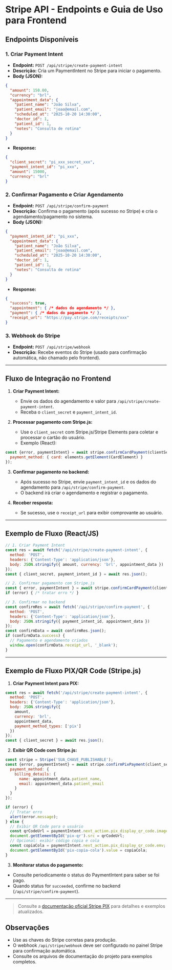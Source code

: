 # Stripe API - Endpoints e Guia de Uso para Frontend

## Endpoints Disponíveis

### 1. Criar Payment Intent
- **Endpoint:** `POST /api/stripe/create-payment-intent`
- **Descrição:** Cria um PaymentIntent no Stripe para iniciar o pagamento.
- **Body (JSON):**
```json
{
  "amount": 150.00,
  "currency": "brl",
  "appointment_data": {
    "patient_name": "João Silva",
    "patient_email": "joao@email.com",
    "scheduled_at": "2025-10-20 14:30:00",
    "doctor_id": 1,
    "patient_id": 1,
    "notes": "Consulta de rotina"
  }
}
```
- **Response:**
```json
{
  "client_secret": "pi_xxx_secret_xxx",
  "payment_intent_id": "pi_xxx",
  "amount": 15000,
  "currency": "brl"
}
```

### 2. Confirmar Pagamento e Criar Agendamento
- **Endpoint:** `POST /api/stripe/confirm-payment`
- **Descrição:** Confirma o pagamento (após sucesso no Stripe) e cria o agendamento/pagamento no sistema.
- **Body (JSON):**
```json
{
  "payment_intent_id": "pi_xxx",
  "appointment_data": {
    "patient_name": "João Silva",
    "patient_email": "joao@email.com",
    "scheduled_at": "2025-10-20 14:30:00",
    "doctor_id": 1,
    "patient_id": 1,
    "notes": "Consulta de rotina"
  }
}
```
- **Response:**
```json
{
  "success": true,
  "appointment": { /* dados do agendamento */ },
  "payment": { /* dados do pagamento */ },
  "receipt_url": "https://pay.stripe.com/receipts/xxx"
}
```

### 3. Webhook do Stripe
- **Endpoint:** `POST /api/stripe/webhook`
- **Descrição:** Recebe eventos do Stripe (usado para confirmação automática, não chamado pelo frontend).

---

## Fluxo de Integração no Frontend

1. **Criar Payment Intent:**
   - Envie os dados do agendamento e valor para `/api/stripe/create-payment-intent`.
   - Receba o `client_secret` e `payment_intent_id`.

2. **Processar pagamento com Stripe.js:**
   - Use o `client_secret` com Stripe.js/Stripe Elements para coletar e processar o cartão do usuário.
   - Exemplo (React):
```js
const {error, paymentIntent} = await stripe.confirmCardPayment(clientSecret, {
  payment_method: { card: elements.getElement(CardElement) }
});
```

3. **Confirmar pagamento no backend:**
   - Após sucesso no Stripe, envie `payment_intent_id` e os dados do agendamento para `/api/stripe/confirm-payment`.
   - O backend irá criar o agendamento e registrar o pagamento.

4. **Receber resposta:**
   - Se sucesso, use o `receipt_url` para exibir comprovante ao usuário.

---

## Exemplo de Fluxo (React/JS)
```js
// 1. Criar Payment Intent
const res = await fetch('/api/stripe/create-payment-intent', {
  method: 'POST',
  headers: {'Content-Type': 'application/json'},
  body: JSON.stringify({ amount, currency: 'brl', appointment_data })
});
const { client_secret, payment_intent_id } = await res.json();

// 2. Confirmar pagamento com Stripe.js
const { error, paymentIntent } = await stripe.confirmCardPayment(client_secret, { payment_method: { card: elements.getElement(CardElement) } });
if (error) { /* tratar erro */ }

// 3. Confirmar no backend
const confirmRes = await fetch('/api/stripe/confirm-payment', {
  method: 'POST',
  headers: {'Content-Type': 'application/json'},
  body: JSON.stringify({ payment_intent_id, appointment_data })
});
const confirmData = await confirmRes.json();
if (confirmData.success) {
  // Pagamento e agendamento criados
  window.open(confirmData.receipt_url, '_blank');
}
```

---

## Exemplo de Fluxo PIX/QR Code (Stripe.js)

1. **Criar Payment Intent para PIX:**
```js
const res = await fetch('/api/stripe/create-payment-intent', {
  method: 'POST',
  headers: {'Content-Type': 'application/json'},
  body: JSON.stringify({
    amount, 
    currency: 'brl',
    appointment_data,
    payment_method_types: ['pix']
  })
});
const { client_secret } = await res.json();
```

2. **Exibir QR Code com Stripe.js:**
```js
const stripe = Stripe('SUA_CHAVE_PUBLISHABLE');
const {error, paymentIntent} = await stripe.confirmPixPayment(client_secret, {
  payment_method: {
    billing_details: {
      name: appointment_data.patient_name,
      email: appointment_data.patient_email
    }
  }
});

if (error) {
  // Tratar erro
  alert(error.message);
} else {
  // Exibir QR Code para o usuário
  const qrCodeUrl = paymentIntent.next_action.pix_display_qr_code.image_url_png;
  document.getElementById('pix-qr').src = qrCodeUrl;
  // Opcional: exibir código copia e cola
  const copiaCola = paymentIntent.next_action.pix_display_qr_code.emv;
  document.getElementById('pix-copia-cola').value = copiaCola;
}
```

3. **Monitorar status do pagamento:**
- Consulte periodicamente o status do PaymentIntent para saber se foi pago.
- Quando status for `succeeded`, confirme no backend (`/api/stripe/confirm-payment`).

---

> Consulte a [documentação oficial Stripe PIX](https://stripe.com/docs/payments/pix/accept-a-payment) para detalhes e exemplos atualizados.

## Observações
- Use as chaves do Stripe corretas para produção.
- O webhook `/api/stripe/webhook` deve ser configurado no painel Stripe para confirmação automática.
- Consulte os arquivos de documentação do projeto para exemplos completos.
